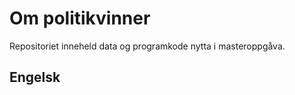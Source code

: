 # Om politikvinner 

Repositoriet inneheld data og programkode nytta i masteroppgåva. 





## Engelsk
